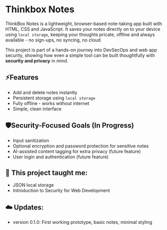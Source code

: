 # Thinkbox Notes

ThinkBox Notes is a lightweight, browser-based note-taking app built with HTML, CSS and JavaScript. It saves your notes directly on to your device using `local storage`, keeping your thoughts pricate, offline and always available - no sign-ups, no syncing, no cloud.

This project is part of a hands-on journey into DevSecOps and web app security, showing how even a simple tool can be built thoughtfully with **security and privacy** in mind.

## ⚡Features
 - Add and delete notes instantly
 - Persistent storage using `local storage`
 - Fully offline - works without internet
 - Simple, clean interface


## 🛡️Security-Focused Goals (In Progress)
 - Input sanitization
 - Optional encryption and password protection for sensitive notes
 - AI-assisted content tagging for extra privacy (future feature)
 - User login and authentication (future feature)

## 🎯 This project taught me:
 - JSON local storage
 - Introduction to Security for Web Development

## ☁️ Updates:
 - version 0.1.0: First working prototype, basic notes, minimal styling